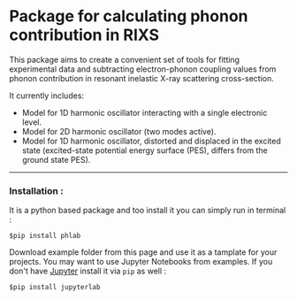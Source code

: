 # Package for calculating  phonon contribution in RIXS

This package aims to create a convenient set of tools for fitting experimental data and subtracting electron-phonon coupling values from phonon contribution in resonant inelastic X-ray scattering cross-section.

It currently includes:

- Model for 1D harmonic oscillator interacting with a single electronic level.
- Model for 2D harmonic oscillator (two modes active).
- Model for 1D harmonic oscillator, distorted and displaced in the excited state (excited-state potential energy surface (PES), differs from the ground state PES).

---
### Installation :
It is a python based package and too install it you can simply run in terminal : 

`$pip install phlab`

Download example folder from this page and use it as a tamplate for your projects. You may want to use Jupyter Notebooks from examples. If you don't have [Jupyter](https://jupyter.org/documentation) install it  via `pip` as well :

`$pip install jupyterlab` 


